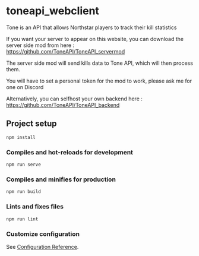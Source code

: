 # toneapi_webclient

Tone is an API that allows Northstar players to track their kill statistics

If you want your server to appear on this website, you can download the server side mod from here : https://github.com/ToneAPI/ToneAPI_servermod

The server side mod will send kills data to Tone API, which will then process them.

You will have to set a personal token for the mod to work, please ask me for one on Discord

Alternatively, you can selfhost your own backend here : https://github.com/ToneAPI/ToneAPI_backend

## Project setup
```
npm install
```

### Compiles and hot-reloads for development
```
npm run serve
```

### Compiles and minifies for production
```
npm run build
```

### Lints and fixes files
```
npm run lint
```

### Customize configuration
See [Configuration Reference](https://cli.vuejs.org/config/).
